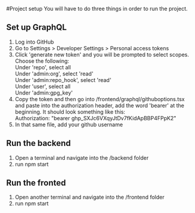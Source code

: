 #Project setup
You will have to do three things in order to run the project.

## Set up GraphQL
1. Log into GitHub
2. Go to Settings > Developer Settings > Personal access tokens
3. Click 'generate new token' and you will be prompted to select scopes. Choose the following:  
    Under 'repo', select all  
    Under 'admin:org', select 'read'  
    Under 'admin:repo_hook', select 'read'  
    Under 'user', select all  
    Under 'admin:gpg_key'  
4. Copy the token and then go into /frontend/graphql/githuboptions.tsx and paste into the authorization header, add the word 'bearer' at the beginning. It should look something like this:  
    Authorization: "bearer ghp_SXJc6VXqyJtDv7fKidApBBP4FPpK2"
5. In that same file, add your github username

## Run the backend
1. Open a terminal and navigate into the /backend folder
2. run npm start

## Run the fronted
1. Open another terminal and navigate into the /frontend folder
2. run npm start
